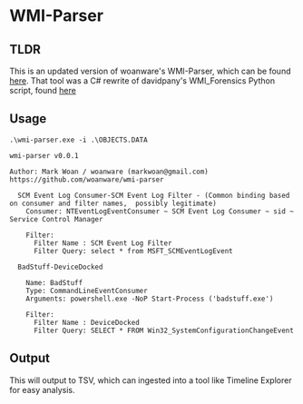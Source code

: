 # WMI-Parser

## TLDR

This is an updated version of woanware's WMI-Parser, which can be found [here](https://github.com/woanware/wmi-parser). That tool was a C# rewrite of davidpany's WMI_Forensics Python script, found [here](https://github.com/davidpany/WMI_Forensics)

## Usage
```
.\wmi-parser.exe -i .\OBJECTS.DATA

wmi-parser v0.0.1

Author: Mark Woan / woanware (markwoan@gmail.com)
https://github.com/woanware/wmi-parser

  SCM Event Log Consumer-SCM Event Log Filter - (Common binding based on consumer and filter names,  possibly legitimate)
    Consumer: NTEventLogEventConsumer ~ SCM Event Log Consumer ~ sid ~ Service Control Manager

    Filter:
      Filter Name : SCM Event Log Filter
      Filter Query: select * from MSFT_SCMEventLogEvent

  BadStuff-DeviceDocked

    Name: BadStuff
    Type: CommandLineEventConsumer
    Arguments: powershell.exe -NoP Start-Process ('badstuff.exe')

    Filter:
      Filter Name : DeviceDocked
      Filter Query: SELECT * FROM Win32_SystemConfigurationChangeEvent 
```

## Output

This will output to TSV, which can ingested into a tool like Timeline Explorer for easy analysis.

